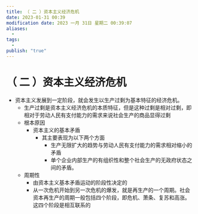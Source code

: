 ```yaml
---
title: （ 二 ）资本主义经济危机
date: 2023-01-31 00:39
modification date: 2023 一月 31日 星期二 00:39:07
aliases:
  - 
tags:
  - 
publish: "true"
---
```


# （ 二 ）资本主义经济危机

- 资本主义发展到一定阶段，就会发生以生产过剩为基本特征的经济危机。
	- 生产过剩是资本主义经济危机的本质特征，但是这种过剩是相对过剩，即相对于劳动人民有支付能力的需求来说社会生产的商品显得过剩
	- 根本原因
		- 资本主义的基本矛盾
			- 其主要表现为以下两个方面
				- 生产无限扩大的趋势与劳动人民有支付能力的需求相对缩小的矛盾
				- 单个企业内部生产的有组织性和整个社会生产的无政府状态之间的矛盾。
	- 周期性
		- 由资本主义基本矛盾运动的阶段性决定的
		- 从一次危机开始到另一次危机的爆发，就是再生产的一个周期。社会资本再生产的周期一般包括四个阶段，即危机、萧条、复苏和高涨。这四个阶段是相互联系的